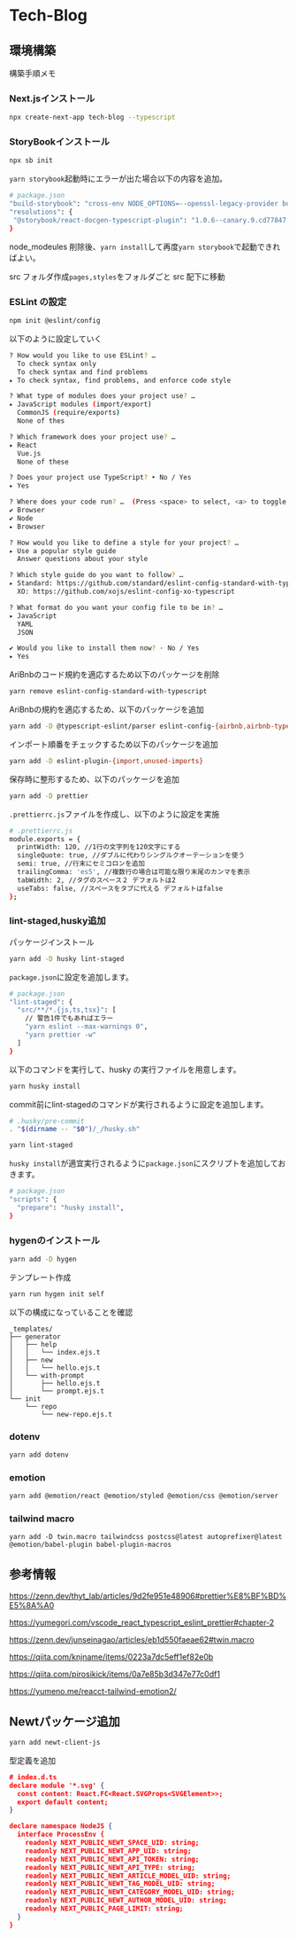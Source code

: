 # Tech-Blog

## 環境構築

構築手順メモ

### Next.jsインストール

```sh
npx create-next-app tech-blog --typescript
```

### StoryBookインストール

```sh
npx sb init
```

`yarn storybook`起動時にエラーが出た場合以下の内容を追加。

```sh
# package.json
"build-storybook": "cross-env NODE_OPTIONS=--openssl-legacy-provider build-storybook"
"resolutions": {
 "@storybook/react-docgen-typescript-plugin": "1.0.6--canary.9.cd77847.0"
}
```

node_modeules 削除後、`yarn install`して再度`yarn storybook`で起動できればよい。

src フォルダ作成`pages,styles`をフォルダごと src 配下に移動

### ESLint の設定

```sh
npm init @eslint/config
```

以下のように設定していく

```sh
? How would you like to use ESLint? …
  To check syntax only
  To check syntax and find problems
▸ To check syntax, find problems, and enforce code style

? What type of modules does your project use? …
▸ JavaScript modules (import/export)
  CommonJS (require/exports)
  None of thes

? Which framework does your project use? …
▸ React
  Vue.js
  None of these

? Does your project use TypeScript? ‣ No / Yes
▸ Yes

? Where does your code run? …  (Press <space> to select, <a> to toggle all, <i> to invert selection)
✔ Browser
✔ Node
▸ Browser

? How would you like to define a style for your project? …
▸ Use a popular style guide
  Answer questions about your style

? Which style guide do you want to follow? …
▸ Standard: https://github.com/standard/eslint-config-standard-with-typescript
  XO: https://github.com/xojs/eslint-config-xo-typescript

? What format do you want your config file to be in? …
▸ JavaScript
  YAML
  JSON

✔ Would you like to install them now? · No / Yes
▸ Yes
```

AriBnbのコード規約を適応するため以下のパッケージを削除

```sh
yarn remove eslint-config-standard-with-typescript
```

AriBnbの規約を適応するため、以下のパッケージを追加

```sh
yarn add -D @typescript-eslint/parser eslint-config-{airbnb,airbnb-typescript,prettier} eslint-plugin-{react-hooks,jsx-a11y}
```

インポート順番をチェックするため以下のパッケージを追加

```sh
yarn add -D eslint-plugin-{import,unused-imports}
```

保存時に整形するため、以下のパッケージを追加

```sh
yarn add -D prettier
```

`.prettierrc.js`ファイルを作成し、以下のように設定を実施

```sh
# .prettierrc.js
module.exports = {
  printWidth: 120, //1行の文字列を120文字にする
  singleQuote: true, //ダブルに代わりシングルクオーテーションを使う
  semi: true, //行末にセミコロンを追加
  trailingComma: 'es5', //複数行の場合は可能な限り末尾のカンマを表示
  tabWidth: 2, //タグのスペース２ デフォルトは2
  useTabs: false, //スペースをタブに代える デフォルトはfalse
};
```

### lint-staged,husky追加

パッケージインストール

```sh
yarn add -D husky lint-staged
```

`package.json`に設定を追加します。

```sh
# package.json
"lint-staged": {
  "src/**/*.{js,ts,tsx}": [
    // 警告1件でもあればエラー
    "yarn eslint --max-warnings 0",
    "yarn prettier -w"
  ]
}
```

以下のコマンドを実行して、husky の実行ファイルを用意します。

```sh
yarn husky install
```

commit前にlint-stagedのコマンドが実行されるように設定を追加します。

```sh
# .husky/pre-commit
. "$(dirname -- "$0")/_/husky.sh"

yarn lint-staged
```

`husky install`が適宜実行されるように`package.json`にスクリプトを追加しておきます。

```sh
# package.json
"scripts": {
  "prepare": "husky install",    
}
```

### hygenのインストール

```sh
yarn add -D hygen
```

テンプレート作成

```sh
yarn run hygen init self
```

以下の構成になっていることを確認

```
_templates/
├── generator
│   ├── help
│   │   └── index.ejs.t
│   ├── new
│   │   └── hello.ejs.t
│   └── with-prompt
│       ├── hello.ejs.t
│       └── prompt.ejs.t
└── init
    └── repo
        └── new-repo.ejs.t

```

### dotenv

```sh
yarn add dotenv
```

### emotion

```sh
yarn add @emotion/react @emotion/styled @emotion/css @emotion/server
```


### tailwind macro

```
yarn add -D twin.macro tailwindcss postcss@latest autoprefixer@latest @emotion/babel-plugin babel-plugin-macros
```

## 参考情報

https://zenn.dev/thyt_lab/articles/9d2fe951e48906#prettier%E8%BF%BD%E5%8A%A0

https://yumegori.com/vscode_react_typescript_eslint_prettier#chapter-2

https://zenn.dev/junseinagao/articles/eb1d550faeae62#twin.macro

https://qiita.com/knjname/items/0223a7dc5eff1ef82e0b

https://qiita.com/pirosikick/items/0a7e85b3d347e77c0df1

https://yumeno.me/reacct-tailwind-emotion2/

## Newtパッケージ追加

```sh
yarn add newt-client-js
```

型定義を追加

```json
# index.d.ts
declare module '*.svg' {
  const content: React.FC<React.SVGProps<SVGElement>>;
  export default content;
}

declare namespace NodeJS {
  interface ProcessEnv {
    readonly NEXT_PUBLIC_NEWT_SPACE_UID: string;
    readonly NEXT_PUBLIC_NEWT_APP_UID: string;
    readonly NEXT_PUBLIC_NEWT_API_TOKEN: string;
    readonly NEXT_PUBLIC_NEWT_API_TYPE: string;
    readonly NEXT_PUBLIC_NEWT_ARTICLE_MODEL_UID: string;
    readonly NEXT_PUBLIC_NEWT_TAG_MODEL_UID: string;
    readonly NEXT_PUBLIC_NEWT_CATEGORY_MODEL_UID: string;
    readonly NEXT_PUBLIC_NEWT_AUTHOR_MODEL_UID: string;
    readonly NEXT_PUBLIC_PAGE_LIMIT: string;
  }
}
```